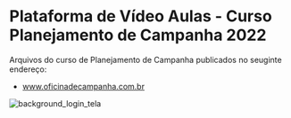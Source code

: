 # Plataforma de Vídeo Aulas - Curso Planejamento de Campanha 2022
Arquivos do curso de Planejamento de Campanha publicados no seuginte endereço:
* www.oficinadecampanha.com.br
 
![background_login_tela](https://user-images.githubusercontent.com/42581869/177215991-dddce1ac-d0fe-40a6-b59f-73a3d0fc80c5.PNG)
